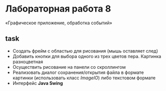 # Лабораторная работа 8

«Графическое приложение, обработка событий»

## task

- Создать фрейм с областью для рисования (мышь оставляет след)
- Добавить кнопки для выбора одного из трех цветов пера. Картинка разноцветная
- Осуществить рисование на панели со скроллингом
- Реализовать диалог сохранения/открытия файла в формате картинки (использовать
  класс _ImageIO_) либо текстовом формате
- Интерфейс **Java Swing**
